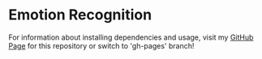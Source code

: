 # Emotion Recognition

For information about installing dependencies and usage, visit my [GitHub Page](https://hash-ir.github.io/Emotion-Recognition/) for this repository or switch to 'gh-pages' branch!
